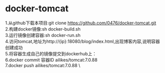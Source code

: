 # docker-tomcat
1.从github下载本项目:git clone https://github.com/0476/docker-tomcat.git \
2.构建docker镜像:sh docker-build.sh \
3.运行镜像创建容器:sh docker-run.sh \
4.访问tomcat,地址为http://{ip}:18080/blog/index.html,出现博客内容,说明容器创建成功 \
5.将容器生成自己的镜像提交到dockerhub上：\
6.docker commit 容器ID ailikes/tomcat:7.0.88 \
7.docker push ailikes/tomcat:7.0.88 \
